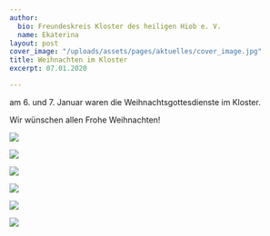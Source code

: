 ```yaml
---
author:
  bio: Freundeskreis Kloster des heiligen Hiob e. V.
  name: Ekaterina
layout: post
cover_image: "/uploads/assets/pages/aktuelles/cover_image.jpg"
title: Weihnachten im Kloster
excerpt: 07.01.2020

---
```

am 6. und 7. Januar waren die Weihnachtsgottesdienste im Kloster. 

Wir wünschen allen Frohe Weihnachten!

![](https://res.cloudinary.com/hiobmon/image/upload/v1578846174/media/2020/DSC_9516_m5bocb.jpg)

![](https://res.cloudinary.com/hiobmon/image/upload/v1578846191/media/2020/DSC_9520_fagwv0.jpg)

![](https://res.cloudinary.com/hiobmon/image/upload/v1578846202/media/2020/DSC_9523_ktvx79.jpg)

![](https://res.cloudinary.com/hiobmon/image/upload/v1578846215/media/2020/DSC_9529_guuizy.jpg)

![](https://res.cloudinary.com/hiobmon/image/upload/v1578846235/media/2020/DSC_9531_sfxjbs.jpg)

![](https://res.cloudinary.com/hiobmon/image/upload/v1578846259/media/2020/DSC_9534_f0lqji.jpg)